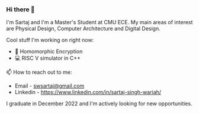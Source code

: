 ### Hi there 👋

I'm Sartaj and I'm a Master's Student at CMU ECE. My main areas of interest are Physical Design, Computer Architecture and Digital Design.

Cool stuff I'm working on right now:
- 🤖 Homomorphic Encryption
- 💻 RISC V simulator in C++

📫 How to reach out to me:
- Email - swsartaj@gmail.com
- Linkedin - https://www.linkedin.com/in/sartaj-singh-wariah/

I graduate in December 2022 and I'm actively looking for new opportunities.

<!--

If you are looking at this, you've found my secret link - https://intknow.wordpress.com/
This is an old blog that I used to write. Enjoy the bad articles!

-->
